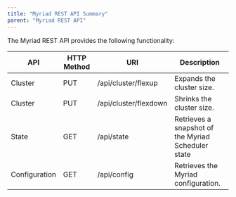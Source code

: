 ```yaml
---
title: "Myriad REST API Summary"
parent: "Myriad REST API"
---
```

The Myriad REST API provides the following functionality:

| API        | HTTP Method  | URI                    | Description  |
|------------|--------------|------------------------|--------------|
| Cluster    | PUT          | /api/cluster/flexup    | Expands the cluster size. |
| Cluster    | PUT          | /api/cluster/flexdown  | Shrinks the cluster size. |
| State      | GET          | /api/state             | Retrieves a snapshot of the Myriad Scheduler state |
| Configuration | GET       | /api/config            | Retrieves the Myriad configuration. |

